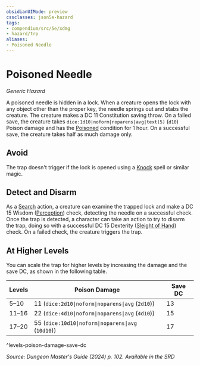 ```yaml
---
obsidianUIMode: preview
cssclasses: json5e-hazard
tags:
- compendium/src/5e/xdmg
- hazard/trp
aliases:
- Poisoned Needle
---
```

# Poisoned Needle
*Generic Hazard*  

A poisoned needle is hidden in a lock. When a creature opens the lock with any object other than the proper key, the needle springs out and stabs the creature. The creature makes a DC 11 Constitution saving throw. On a failed save, the creature takes `dice:1d10|noform|noparens|avg|text(5)` (`d10`) Poison damage and has the [Poisoned](conditions.md#Poisoned) condition for 1 hour. On a successful save, the creature takes half as much damage only.

## Avoid

The trap doesn't trigger if the lock is opened using a [Knock](/3-Mechanics/CLI/spells/knock-xphb.md) spell or similar magic.

## Detect and Disarm

As a [Search](actions.md#Search) action, a creature can examine the trapped lock and make a DC 15 Wisdom ([Perception](skills.md#Perception)) check, detecting the needle on a successful check. Once the trap is detected, a character can take an action to try to disarm the trap, doing so with a successful DC 15 Dexterity ([Sleight of Hand](skills.md#Sleight%20of%20Hand)) check. On a failed check, the creature triggers the trap.

## At Higher Levels

You can scale the trap for higher levels by increasing the damage and the save DC, as shown in the following table.

| Levels | Poison Damage | Save DC |
|--------|---------------|---------|
| 5–10 | 11 (`dice:2d10\|noform\|noparens\|avg` (`2d10`)) | 13 |
| 11–16 | 22 (`dice:4d10\|noform\|noparens\|avg` (`4d10`)) | 15 |
| 17–20 | 55 (`dice:10d10\|noform\|noparens\|avg` (`10d10`)) | 17 |
^levels-poison-damage-save-dc

*Source: Dungeon Master's Guide (2024) p. 102. Available in the <span title='Systems Reference Document (5.2)'>SRD</span>*